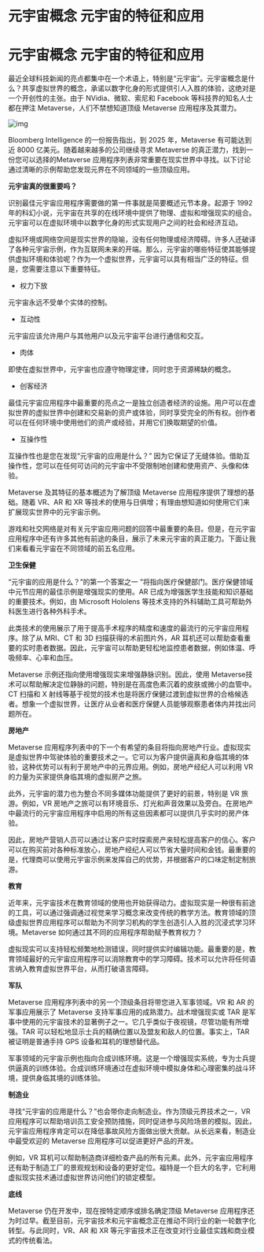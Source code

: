 # 元宇宙概念 元宇宙的特征和应用


# 元宇宙概念 元宇宙的特征和应用

最近全球科技新闻的亮点都集中在一个术语上，特别是“元宇宙”。元宇宙概念是什么？共享虚拟世界的概念，承诺以数字化身的形式提供引人入胜的体验，这绝对是一个开创性的主张。由于 NVidia、微软、索尼和 Facebook 等科技界的知名人士都在押注 Metaverse，人们不禁想知道顶级 Metaverse 应用程序及其潜力。

![img](https://p5.itc.cn/q_70/images01/20220610/84bba84d5ccc463e898ad75fd38766ec.jpeg)

Bloomberg Intelligence 的一份报告指出，到 2025 年，Metaverse 有可能达到近 8000 亿美元。随着越来越多的公司继续寻求 Metaverse 的真正潜力，找到一份您可以选择的Metaverse 应用程序列表非常重要在现实世界中寻找。以下讨论通过清晰的示例帮助您发现元界在不同领域的一些顶级应用。

**元宇宙真的很重要吗？**

识别最佳元宇宙应用程序需要做的第一件事就是简要概述元节本身。起源于 1992 年的科幻小说，元宇宙在共享的在线环境中提供了物理、虚拟和增强现实的组合。元宇宙可以在虚拟环境中以数字化身的形式实现用户之间的社会和经济互动。

虚拟环境或网络空间是现实世界的隐喻，没有任何物理或经济障碍。许多人还破译了各种元宇宙示例，作为互联网未来的开端。那么，元宇宙的哪些特征使其能够提供虚拟环境和体验呢？作为一个虚拟世界，元宇宙可以具有相当广泛的特征。但是，您需要注意以下重要特征。

- 权力下放

元宇宙永远不受单个实体的控制。

- 互动性

元宇宙应该允许用户与其他用户以及元宇宙平台进行通信和交互。

- 肉体

即使在虚拟世界中，元宇宙也应遵守物理定律，同时忠于资源稀缺的概念。

- 创客经济

最佳元宇宙应用程序中最重要的亮点之一是独立创造者经济的设施。用户可以在虚拟世界的虚拟世界中创建和交易新的资产或体验，同时享受完全的所有权。创作者可以在任何环境中使用他们的资产或经验，并用它们换取期望的价值。

- 互操作性

互操作性也是您在发现“元宇宙的应用是什么？” 因为它保证了无缝体验。借助互操作性，您可以在任何可访问的元宇宙中不受限制地创建和使用资产、头像和体验。

Metaverse 及其特征的基本概述为了解顶级 Metaverse 应用程序提供了理想的基础。随着 VR、AR 和 XR 等技术的使用与日俱增；有理由想知道如何使用它们来扩展现实世界中的元宇宙示例。

游戏和社交网络是对有关元宇宙应用问题的回答中最重要的条目。但是，在元宇宙应用程序中还有许多其他有前途的条目，展示了未来元宇宙的真正能力。下面让我们来看看元宇宙在不同领域的前五名应用。

**卫生保健**

“元宇宙的应用是什么？”的第一个答案之一 ”将指向医疗保健部门。医疗保健领域中元节应用的最佳示例是增强现实的使用。AR 已成为增强医学生技能和知识基础的重要技术。例如，由 Microsoft Hololens 等技术支持的外科辅助工具可帮助外科医生进行各种外科手术。

此类技术的使用展示了用于提高手术程序的精度和速度的最流行的元宇宙应用程序。除了从 MRI、CT 和 3D 扫描获得的术前图片外，AR 耳机还可以帮助查看重要的实时患者数据。因此，元宇宙可以帮助更轻松地监控患者数据，例如体温、呼吸频率、心率和血压。

Metaverse 示例还指向使用增强现实来增强静脉识别。因此，使用 Metaverse技术可以帮助解决定位静脉的问题，特别是在高度色素沉着的皮肤或微小的血管中。CT 扫描和 X 射线等基于视觉的技术也是将医疗保健过渡到虚拟世界的合格候选者。想象一个虚拟世界，让医疗从业者和医疗保健人员能够观察患者体内并找出问题所在。

**房地产**

Metaverse 应用程序列表中的下一个有希望的条目将指向房地产行业。虚拟现实是虚拟世界中驾驶体验的重要技术之一。它可以为客户提供逼真和身临其境的体验，这种优势可以有利于房地产中的元界应用。例如，房地产经纪人可以利用 VR 的力量为买家提供身临其境的虚拟房产之旅。

此外，元宇宙的潜力也为整合不同多媒体功能提供了更好的前景，特别是 VR 旅游。例如，VR 房地产之旅可以有环境音乐、灯光和声音效果以及旁白。在房地产中最流行的元宇宙应用程序中启用的所有这些因素都可以提供几乎实时的房产体验。

因此，房地产营销人员可以通过让客户实时探索房产来轻松提高客户的信心。客户可以在购买前对各种标准放心，房地产经纪人可以节省大量时间和金钱。最重要的是，代理商可以使用元宇宙示例来发挥自己的优势，并根据客户的口味定制定制旅游。

**教育**

近年来，元宇宙技术在教育领域的使用也开始获得动力。虚拟现实是一种很有前途的工具，可以通过强调通过视觉来学习概念来改变传统的教学方法。教育领域的顶级虚拟世界应用程序可以帮助为不同学习机构的学生创造引人入胜的沉浸式学习环境。Metaverse 如何通过其不同的应用程序帮助赋予教育权力？

虚拟现实可以支持轻松频繁地检测错误，同时提供实时编辑功能。最重要的是，教育领域最好的元宇宙应用程序可以消除教育中的学习障碍。技术可以允许将任何语言纳入教育虚拟世界平台，从而打破语言障碍。

**军队**

Metaverse 应用程序列表中的另一个顶级条目将带您进入军事领域。VR 和 AR 的军事应用展示了 Metaverse 支持军事应用的成熟潜力。战术增强现实或 TAR 是军事中使用的元宇宙技术的显著例子之一。它几乎类似于夜视镜，尽管功能有所增强。TAR 可以轻松地显示士兵的精确位置以及盟友和敌人的位置。事实上，TAR 被证明是普通手持 GPS 设备和耳机的理想替代品。

军事领域的元宇宙示例也指向合成训练环境。这是一个增强现实系统，专为士兵提供逼真的训练体验。合成训练环境通过在虚拟环境中模拟身体和心理密集的战斗环境，提供身临其境的训练体验。

**制造业**

寻找“元宇宙的应用是什么？”也会带你走向制造业。作为顶级元界技术之一，VR 应用程序可以帮助培训员工安全预防措施，同时促进参与风险场景的模拟。因此，元宇宙应用程序肯定可以在降低事故风险方面做出很大贡献。从长远来看，制造业中最受欢迎的 Metaverse 应用程序可以促进更好产品的开发。

例如，VR 耳机可以帮助制造商详细检查产品的所有元素。此外，元宇宙应用程序还有助于制造工厂的景观规划和设备的更好定位。福特是一个巨大的名字，它利用虚拟现实技术通过虚拟世界访问他们的锁定模型。

**底线**

Metaverse 仍在开发中，现在按特定顺序或排名确定顶级 Metaverse 应用程序还为时过早。截至目前，元宇宙技术和元宇宙概念正在推动不同行业的新一轮数字化转型。与此同时，VR、AR 和 XR 等元宇宙技术正在改变对行业最佳实践和商业模式的传统看法。
